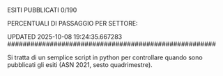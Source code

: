 ESITI PUBBLICATI 0/190 

PERCENTUALI DI PASSAGGIO PER SETTORE:

UPDATED 2025-10-08 19:24:35.667283
###################################################### 

Si tratta di un semplice script in python per controllare quando sono pubblicati gli esiti (ASN 2021, sesto quadrimestre).

